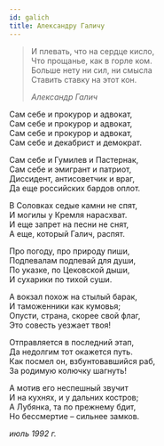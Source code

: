 ```yaml
---
id: galich
title: Александру Галичу
---
```


> И плевать, что на сердце кисло,\
> Что прощанье, как в горле ком.\
> Больше нету ни сил, ни смысла\
> Ставить ставку на этот кон.
>
> _Александр Галич_

Сам себе и прокурор и адвокат,\
Сам себе и прокурор и адвокат,\
Сам себе и прокурор и адвокат,\
Сам себе и декабрист и демократ.

Сам себе и Гумилев и Пастернак,\
Сам себе и эмигрант и патриот,\
Диссидент, антисоветчик и враг,\
Да еще российских бардов оплот.

В Соловках седые камни не спят,\
И могилы у Кремля нарасхват.\
И еще запрет на песни не снят,\
А еще, который Галич, распят.

Про погоду, про природу пиши,\
Подпевалам подпевай для души,\
По указке, по Цековской дыши,\
И сухарики по тихой суши.

А вокзал похож на стылый барак,\
И таможенники как кумовья;\
Опусти, страна, скорее свой флаг,\
Это совесть уезжает твоя!

Отправляется в последний этап,\
Да недолгим тот окажется путь.\
Как посмел он, взбунтовавшийся раб,\
За родимую колючку шагнуть!

А мотив его неспешный звучит\
И на кухнях, и у дальних костров;\
А Лубянка, та по прежнему бдит,\
Но бессмертие – сильнее замков.

_июль 1992 г._

